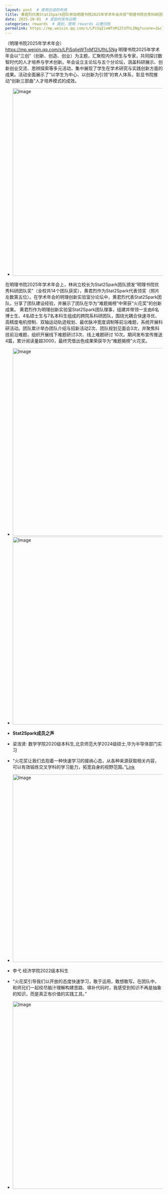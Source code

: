 ```yaml
---
layout: post  # 使用合适的布局
title: 黄君烈代表Stat2Spark团队参加明理书院2025年学术年会并获“明理书院优秀科研团队奖  # 奖励名称
date: 2025-10-01  # 奖励的发布日期
categories: rewards  # 类别，使用 rewards 以便归档
permalink: https://mp.weixin.qq.com/s/LPiSqIieWTnM12lUfhL5Ng?scene=1&click_id=1
---
```


（明理书院2025年学术年会）https://mp.weixin.qq.com/s/LPiSqIieWTnM12lUfhL5Ng
明理书院2025年学术年会以“三创”（创新、创造、创业）为主题，汇聚校内外师生与专家，共同探讨数智时代的人才培养与学术创新。年会设立主论坛与五个分论坛，涵盖科研展示、创新创业交流、思辨探索等多元活动，集中展现了学生在学术研究与实践创新方面的成果。活动全面展示了“以学生为中心、以创新为引领”的育人体系，彰显书院推动“创新三部曲”人才培养模式的成效。

- <img src="https://cheng-bdal.github.io//images/明理实验室/P1.png" alt="Image" width="600">

在明理书院2025年学术年会上，林尚立校长为Stat2Spark团队颁发“明理书院优秀科研团队奖”（全校共14个团队获奖），黄君烈作为Stat2Spark代表领奖（照片左数第五位）。在学术年会的明理创新实验室分论坛中，黄君烈代表Stat2Spark团队，分享了团队建设经验，并展示了团队在华为“难题揭榜”中荣获“火花奖”的创新成果。
黄君烈作为明理创新实验室Stat2Spark团队理事，组建并带领一支由6名博士生、4名硕士生与7名本科生组成的跨院系科研团队，围绕光耦合快速寻优、高精度电机控制、双轴运动轨迹规划、最优脉冲宽度调制等前沿难题，系统开展科研活动。团队累计举办团队介绍与招新活动2次、团队规划见面会3次，并聚焦科技前沿难题，组织开展线下难题研讨3次、线上难题研讨 10次。期间发布宣传推送4篇，累计阅读量超3000，最终凭借出色成果荣获华为“难题揭榜”火花奖。

- <img src="https://cheng-bdal.github.io//images/明理实验室/P2.png" alt="Image" width="600">
- <img src="https://cheng-bdal.github.io//images/明理实验室/P3.png" alt="Image" width="600">

- **Stat2Spark成员之声**
- 梁浩贤: 数学学院2020级本科生,北京师范大学2024级硕士,华为半导体部门实习
- “火花奖让我们去抱着一种快速学习的接纳心态，从各种来源获取相关内容，可以有效锻炼交叉学科的学习能力，拓宽自身的视野范围。”[Link](https://mp.weixin.qq.com/s/0SyJYpWQNhOvDi2sjYaxOg)

- <img src="https://cheng-bdal.github.io//images/明理实验室/P4.png" alt="Image" width="600">

- 李弋 经济学院2022级本科生
- “火花奖引导我们以开放的态度快速学习，敢于运用，敢想敢写。在团队中，和师兄们一起绞尽脑汁理解构建思路、填补代码时，我感受到知识不再是抽象的知识，而是真正有价值的实践工具。”

- <img src="https://cheng-bdal.github.io//images/明理实验室/P5.png" alt="Image" width="600">